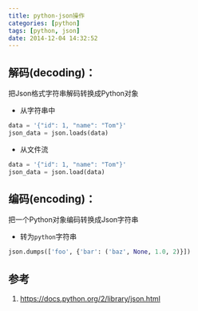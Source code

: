 ```yaml
---
title: python-json操作
categories: [python]
tags: [python, json]
date: 2014-12-04 14:32:52
---
```


## 解码(decoding)：

把Json格式字符串解码转换成Python对象

-   从字符串中

```python
data = '{"id": 1, "name": "Tom"}'
json_data = json.loads(data)
```

-   从文件流

```python
data = '{"id": 1, "name": "Tom"}'
json_data = json.load(data)
```

## 编码(encoding)：

把一个Python对象编码转换成Json字符串

-   转为`python`字符串

```python
json.dumps(['foo', {'bar': ('baz', None, 1.0, 2)}])
```

## 参考

1.  <https://docs.python.org/2/library/json.html>
